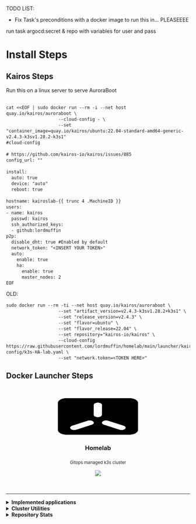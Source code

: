 TODO LIST:
- Fix Task's preconditions with a docker image to run this in... PLEASEEEE







run task argocd:secret & repo with variables for user and pass


# Install Steps

## Kairos Steps

Run this on a linux server to serve AuroraBoot
```

cat <<EOF | sudo docker run --rm -i --net host quay.io/kairos/auroraboot \
                    --cloud-config - \
                    --set "container_image=quay.io/kairos/ubuntu:22.04-standard-amd64-generic-v2.4.3-k3sv1.28.2-k3s1"
#cloud-config

# https://github.com/kairos-io/kairos/issues/885
config_url: ""

install:
  auto: true
  device: "auto"
  reboot: true

hostname: kairoslab-{{ trunc 4 .MachineID }}
users:
- name: kairos
  passwd: kairos
  ssh_authorized_keys:
  - github:lordmuffin
p2p:
  disable_dht: true #Enabled by default
  network_token: "<INSERT YOUR TOKEN>"
  auto:
    enable: true
    ha:
      enable: true
      master_nodes: 2
EOF

```

OLD:
```
sudo docker run --rm -ti --net host quay.io/kairos/auroraboot \
                    --set "artifact_version=v2.4.3-k3sv1.28.2+k3s1" \
                    --set "release_version=v2.4.3" \
                    --set "flavor=ubuntu" \
                    --set "flavor_release=22.04" \
                    --set repository="kairos-io/kairos" \
                    --cloud-config https://raw.githubusercontent.com/lordmuffin/homelab/main/launcher/kairos-config/k3s-HA-lab.yaml \
                    --set "network.token=<TOKEN HERE>"
```

## Docker Launcher Steps



<br>
<p align="center">
  <img width="220" height="100" src="./docs/assets/logos/logo.svg">
</p>


<h3 align="center">Homelab</h3>

<p align="center">
  <sub>Gitops managed k3s cluster</sub>
</p>

<p align="center">
  <img src="https://img.shields.io/github/last-commit/gruberdev/homelab?color=black&labelColor=black&label=last%20commit&logo=github&logoColor=cyan&style=flat-square">
</p>

<br>

---

<details>

<summary> <b>Implemented applications</b> </summary>
<br>

> |             **Application**            |   **Category**  |                       **Info**                      |     **Deployment Status**    | **Latest Semver**
> |:--------------------------------------:|:---------------:|:---------------------------------------------------:|:----------------------------:|:----------------------:|
> |          [ArgoCD][argocd-uri]          |             `Git`    |      <sub>[More details][homelab-argocd]</sub>      |       ![][argocd-core]       | ![][argo-badge]        |
> |   [CertManager][service-certmanager] |               `Networking`   |  <sub>[More details][homelab-certmanager]</sub>    |  ![][argocd-certmanager] | ![][certmanager-badge]    |
> |   [Changedetection.io][change-uri]     |             `Services`   |       <sub>[More details][homelab-change]</sub>      |        ![][argocd-change]    |  ![][change-badge]   |
> |    [Crossplane][crossplane-uri]        |    `GitOps`     |      <sub>[More details][homelab-crossplane]</sub>  |       ![][argocd-crossplane] | ![][crossplane-badge]  |
> | [External-DNS][service-externaldns] |               `Networking`   |  <sub>[More details][homelab-externaldns]</sub>    |  ![][argocd-externaldns] | ![][externaldns-badge]    |
> |     [Hashicorp's Vault][vault-uri]     |            `Security`   |       <sub>[Chart values][homelab-vault]</sub>      |       ![][argocd-vault]      |  ![][vault-badge]    |
> |      [Home Assistant][service-ha]      |            `Smart Home`   |        <sub>[More details][homelab-ha]</sub>        |        ![][argocd-ha]        |    ![][ha-badge]     |
> | [Kube-vip][kubevip-uri]            |            `Networking`  |      <sub>[More details][homelab-kubevip]</sub>      |      ![][argocd-kubevip]      | ![][kubevip-badge]    |
> |     [kube-prometheus][service-kube]    |            `Monitoring`  |  <sub>[More details][homelab-kube]</sub>            |       ![][argocd-kube]       |   ![][kube-badge]    |
> |    [Milvus][service-milvus]            |            `Databases`  |        <sub>[More details][homelab-milvus]</sub>    |        ![][argocd-milvus]   | ![][milvus-badge]    |
> |          [Gitea][gitea-uri]          |             `GitOps`     |      <sub>[More details][homelab-gitea]</sub>      |       ![][argocd-gitea]       | ![][gitea-badge]        |
> |            [n8n][n8n-uri]              |            `Services`   |        <sub>[More details][homelab-n8n]</sub>       |        ![][argocd-n8n]       |  ![][n8n-badge]      |
> | [Redis Operator][redis-uri]      |            `Databases`   |       <sub>[More details][homelab-redis]</sub>      |       ![][argocd-redis]      |  ![][redis-badge]    |
> |    [Unifi Controller][unifi-uri]      |            `Networking`  |      <sub>[More details][homelab-unifi]</sub>      |      ![][argocd-unifi]      | ![][unifi-badge]    |
> |     [Unifi Poller][poller-uri]         |            `Monitoring`  |      <sub>[More details][homelab-poller]</sub>      |      ![][argocd-poller]      | ![][poller-badge]    |
> | [Uptime Kuma][kuma-uri]            |            `Monitoring`  |      <sub>[More details][homelab-kuma]</sub>          |      ![][argocd-kuma]      | ![][kuma-badge]      |
> |   [Wyze API Bridge][service-wyze]      |            `Smart Home`   |        <sub>[More details][homelab-wyze]</sub>      |        ![][argocd-wyze]      |  ![][wyze-badge]     |
> |     [Tailscale-operator][tail-uri]        |         `Networking`  | <sub>[More details][homelab-tailscale]</sub>         |    ![][argocd-tailscale]     |![][tailscale-badge]  |
> |   [Cloudflared <sub>(as proxies)</sub>][cf-uri]  | `Networking`  | <sub>[More details][homelab-cloudflared]</sub>      |                        |   ![][cfd-badge]     |

<!-- >
> | [<sub>Zalando PostgreSQL Operator</sub>][p-uri] |   `Databases`   |      <sub>[More details][homelab-zalando]</sub>     |      ![][argocd-zalando]     | ![][zalando-badge]  |
> |           [Beets][service-beets]       |   `Media`       |  <sub>[More details][homelab-beets]</sub>           |       ![][argocd-beets]      |   ![][beets-badge]   |
> |           [Lidarr][service-lidarr]     |   `Media`       |  <sub>[More details][homelab-lidarr]</sub>          |  ![][argocd-lidarr]          |  ![][lidarr-badge]   |
> |    [Metabase][service-metabase]        |   `Analytics`   |       <sub>[More details][homelab-metabase]</sub>   |   ![][argocd-metabase]       | ![][metabase-badge] |
> |          [Agones][agones-uri]             |            `Services`   |        <sub>[More details][homelab-agones]</sub>    |        ![][argocd-agones]    |  ![][agones-badge]   |
> |       [Matrix Synapse][matrix-uri]     |    `Services`   |        <sub>[More details][homelab-matrix]</sub>    |        ![][argocd-matrix]    |  ![][matrix-badge]   |
> |         botdarr         |                    | `Utilities` |                   |                       |
> | [Nvidia GPU Exporter][nvidia-exp-uri]  |   `Monitoring`  | <sub>[Chart values][homelab-gpu-exporter]</sub>     | ![][argocd-gpu-exporter]  | ![][gpu-exporter-badge] |
> |[<sub>Nvidia integration for k8s</sub>][nvidia-uri]|    `Driver`     |      <sub>[More details][homelab-nvidia]</sub>      |       ![][argocd-nvidia] | ![][nvidia-badge]  |
> |       [Jellyfin][service-jellyfin]     |   `Media`       |  <sub>[More details][homelab-jellyfin]</sub>        |  ![][argocd-jellyfin]        |  ![][jellyfin-badge]   |
> |           [Sonarr][service-sonarr]     |   `Media`       |  <sub>[More details][homelab-sonarr]</sub>          |  ![][argocd-sonarr]          |  ![][sonarr-badge]   |
> |       [Prowlarr][service-prowlarr]     |   `Media`       |  <sub>[More details][homelab-prowlarr]</sub>        |  ![][argocd-prowlarr]       |  ![][prowlarr-badge]   |
> |    [RSS Hub][service-rsshub]           |    `Services`   |        <sub>[More details][homelab-rsshub]</sub>    |        ![][argocd-rss-hub]   | ![][rsshub-badge]    |
> |    [Feedpushr][service-feedpushr]      |    `Services`   |        <sub>[More details][homelab-feedpushr]</sub>    |        ![][argocd-feedpushr]   | ![][feedpushr-badge]    |
> |   [Wallabag][wallabag-uri]             |   `Services`   |        <sub>[More details][homelab-wyze]</sub>      |        ![][argocd-wallabag]  |  ![][wallabag-badge] |
> |   [Wavy][wavy-uri]                     |   `Services`   |        <sub>[More details][homelab-wavy]</sub>      |        ![][argocd-wavy]       |  ![][wavy-badge] |
> |   [Grocy][grocy-uri]                   |   `Services`   |        <sub>[More details][homelab-grocy]</sub>      |        ![][argocd-grocy]  |  ![][grocy-badge] |
> | <sub>[ChatGPT Discord Bot][service-chatgpt]</sub> |  `Services`   |  <sub>[More details][homelab-chatgpt]</sub>    |  ![][argocd-chatgpt] | ![][chatgpt-badge]    |
> | <sub>[ChatGPT Retrieval Plugin][service-p-chatgpt]</sub> |  `Services`   |  <sub>[More details][homelab-p-chatgpt]</sub>    |  ![][argocd-p-chatgpt] | ![][chatgpt-p-badge]    |
> | [<sub>MongoDB Community Operator</sub>][service-mongo] | `Databases` | <sub>[More details][homelab-mongo]</sub> |       ![][argocd-mongo]     | ![][mongo-badge]     |


#### Matrix-related

> |         **Name**        | **Info**           | **Kind** | **Deployment Status**| **Latest Semver**  |
> |:-----------------------:|:------------------:|:--------:|:-----------------:|:---------------------:|
> |         Elements        |                    | `Client` |                   |                       |
> |      mautrix-slack      |                    | `Bridge` |                   |                       |
> |  matrix-discord-bridge  |                    | `Bridge` |                   |                       |
> |     mautrix-facebook    |                    | `Bridge` |                   |                       |
> |     mautrix-whatsapp    |                    | `Bridge` |                   |                       |
> |     mautrix-telegram    |                    | `Bridge` |                   |                       |
> |      mautrix-signal     |                    | `Bridge` |                   |                       |
> |    mautrix-instagram    |                    | `Bridge` |                   |                       |
> | mautrix-puppet-hangouts |                    | `Bridge` |                   |                       |
> |     mautrix-twitter     |                    | `Bridge` |                   |                       |
> |     go-skype-bridge     |                    | `Bridge` |                   |                       |
> |     mx-puppet-steam     |                    | `Bridge` |                   |                       |
> |     linkedin-bridge     |                    | `Bridge` |                   |                       |
<-->

---

</details>

<details>

<summary> <b>Cluster Utilities</b>
</summary>

<br>

> - [argocd-image-updater][argocd-updater-uri] &nbsp; <sub>Automatically update a deployment's image version tag and write it back to a Github repository. [Example.][argocd-updater-ex]</sub>
> - [Reflector][reflector-uri] &nbsp; <sub>Replicate a `Secret` or `configMap` between namespaces automatically.</sub>
> - [Descheduler][descheduler-uri] &nbsp; <sub>Monitors if workloads are evenly distributed through nodes and cleans failed pods that remained as orphans/stuck.</sub>
> - [Eraser][eraser-uri] &nbsp; <sub>A daemonset responsible for cleaning up outdated images stored in the cluster nodes.</sub>
> - [Kube-fledged][kube-fledged-uri] &nbsp; <sub>Allows for image caching on every node in the cluster, in order to speed up deployments of already existing applications.</sub>
> - [Kured][kured-uri] &nbsp; <sub>All the cluster's nodes will be properly drained before rebooting cordoned back once they're online.</sub>
> - [Reloader][reloader-uri] &nbsp; <sub>Everytime a `configMap` or a `Secret` resource is created or changed, the pods that use them will be reloaded.</sub>
> - [Trivy operator][trivy-uri] &nbsp; <sub>Generates security reports automatically in response to workload and other changes to the cluster.</sub>
> - [Democratic-CSI][democratic-uri] &nbsp; <sub>[A CSI implementation][csi-uri] for multiple ZFS-based storage systems.</sub>
> - [node-problem-detector][node-problem-uri] &nbsp; <sub>Detects if a node has been affected by an issue such as faulty hardware or kernel deadlocks, preventing scheduling.</sub>
> - [Chaos Mesh][chaos-mesh-uri] &nbsp; <sub>A Cloud-native, lightweight, no-dependencies required Chaos Engineering Platform for Kubernetes.</sub>
> - [Wavy][wavy-uri] &nbsp; <sub>Patches Kubernetes resources with a VNC access using annotations to provide a GUI to any container.</sub>

---

</details>

<details>

<summary> <b>Repository Stats</b> </summary>

<br>

![Alt](https://repobeats.axiom.co/api/embed/576d4457404c7c5ba81a07cecd2b440163eebd63.svg "Repobeats analytics image")

</details>

<!-- Misc -->
[csi-uri]: https://kubernetes-csi.github.io/docs/
<!-- Tech tools URIs -->

[drone-uri]: https://www.drone.io/
[crossplane-uri]: https://www.crossplane.io/
[nvidia-uri]: https://github.com/NVIDIA/k8s-device-plugin
[nfs-uri]: https://github.com/kubernetes-sigs/nfs-subdir-external-provisioner
[argocd-uri]: https://argoproj.github.io/cd/
[homeassistant-uri]: https://www.home-assistant.io/
[adguard-uri]: https://adguard.com/en/adguard-home/overview.html
[kuma-uri]: https://github.com/louislam/uptime-kuma
[service-rssgen]: https://github.com/damoeb/rss-proxy
[service-rsshub]: https://github.com/DIYgod/RSSHub
[service-feedpushr]: https://github.com/ncarlier/feedpushr
[service-beets]: https://github.com/beetbox/beets
[service-lidarr]: https://github.com/Lidarr/Lidarr
[service-metabase]: https://www.metabase.com/
[service-mongo]: https://github.com/mongodb/mongodb-kubernetes-operator
[service-kube]: https://github.com/prometheus-operator/kube-prometheus
[service-ha]: https://www.home-assistant.io/
[change-uri]: https://github.com/dgtlmoon/changedetection.io/
[service-adguard]: https://adguard.com/en/adguard-home/overview.html
[service-unifi]: https://github.com/jacobalberty/unifi-docker
[service-chatgpt]: https://github.com/Zero6992/chatGPT-discord-bot
[service-p-chatgpt]: https://github.com/openai/chatgpt-retrieval-plugin
[service-milvus]: https://milvus.io/
[tail-uri]: https://tailscale.com/kb/1151/what-is-tailscale/
[matrix-uri]: https://matrix.org/
[service-n8n]: https://n8n.io/
[service-certmanager]: https://github.com/cert-manager/cert-manager
[service-externaldns]: https://github.com/kubernetes-sigs/external-dns
[service-wyze]: https://github.com/mrlt8/docker-wyze-bridge
[change-uri]: https://github.com/dgtlmoon/changedetection.io
[redis-uri]: https://github.com/spotahome/redis-operator
[redis-uri]: https://github.com/spotahome/redis-operator
[democratic-csi-uri]: https://longhorn.io/
[agones-uri]: https://github.com/googleforgames/agones
[n8n-uri]: https://n8n.io/
[vault-uri]: https://github.com/hashicorp/vault
[grocy-uri]: https://github.com/grocy/grocy
[flame-uri]: https://github.com/pawelmalak/flame
[kubevip-uri]: https://github.com/kube-vip/kube-vip
[wavy-uri]: https://github.com/wavyland/wavy
[unifi-uri]: https://github.com/jacobalberty/unifi-docker
[poller-uri]: https://github.com/unpoller/unpoller
[gitea-uri]: https://about.gitea.com
[cf-uri]: https://github.com/cloudflare/cloudflared
[service-sonarr]: https://github.com/Sonarr/Sonarr
[service-prowlarr]: https://github.com/Prowlarr/Prowlarr
[service-jellyfin]: https://github.com/jellyfin/jellyfin
[wallabag-uri]: https://github.com/wallabag/wallabag
[nvidia-exp-uri]: https://github.com/utkuozdemir/nvidia_gpu_exporter
[crossplane-uri]: https://github.com/crossplane/crossplane
[democratic-uri]: https://github.com/democratic-csi/democratic-csi

<!-- Cluster Utilities/Internal Tooling -->

[argocd-updater-ex]: https://github.com/lordmuffin/homelab/commit/75c00de5eba89b9978ed241e67e638e4d838fae4
[argocd-updater-uri]: https://argocd-image-updater.readthedocs.io/en/stable/
[descheduler-uri]: https://github.com/kubernetes-sigs/descheduler
[kube-fledged-uri]: https://github.com/senthilrch/kube-fledged
[kured-uri]: https://github.com/kubereboot/charts/tree/main/charts/kured
[reflector-uri]: https://github.com/emberstack/kubernetes-reflector
[reloader-uri]: https://github.com/stakater/Reloader
[botkube-uri]: https://botkube.io/
[argocd-notifications-uri]: https://argocd-notifications.readthedocs.io/en/stable/
[node-problem-uri]: https://github.com/kubernetes/node-problem-detector
[feature-discovery-uri]: https://github.com/kubernetes-sigs/node-feature-discovery
[chaos-mesh-uri]: https://chaos-mesh.org/
[trivy-uri]: https://github.com/aquasecurity/trivy-operator
[eraser-uri]: https://github.com/azure/eraser
[wavy-uri]: https://github.com/wavyland/wavy

<!-- Project Folders -->

[homelab-argocd]: https://github.com/lordmuffin/homelab/tree/main/apps/argocd
[homelab-drone]: https://github.com/lordmuffin/homelab/tree/main/apps/drone
[homelab-ha]: https://github.com/lordmuffin/homelab/tree/main/apps/home/ha
[homelab-wyze]: https://github.com/lordmuffin/homelab/tree/main/apps/home/wyze
[homelab-nvidia]: https://github.com/lordmuffin/homelab/blob/main/docs/nvidia.md
[homelab-nfs]: https://github.com/lordmuffin/homelab/blob/main/apps/argocd/base/core/nfs.yaml
[homelab-kube]: https://github.com/lordmuffin/homelab/blob/main/apps/argocd/base/monitoring/kube-prometheus.yaml
[homelab-kuma]: https://github.com/lordmuffin/homelab/tree/main/apps/monitoring/uptime-kuma
[homelab-crossplane]: https://github.com/lordmuffin/homelab/tree/main/apps/utilities/crossplane
[homelab-adguard]: https://github.com/lordmuffin/homelab/tree/main/apps/networking/adguard
[homelab-mongo]: https://github.com/lordmuffin/homelab/blob/main/apps/argocd/base/apps/mongodb.yaml
[homelab-wavy]: https://github.com/lordmuffin/homelab/tree/main/apps/services/wavy
[homelab-unifi-controller]: https://github.com/lordmuffin/homelab/tree/main/apps/networking/unifi/controller
[homelab-gitea]: https://github.com/lordmuffin/homelab/blob/main/apps/argocd/base/services/gitea.yaml
[homelab-change]: https://github.com/lordmuffin/homelab/tree/main/apps/services/changedetection
[homelab-redis]: https://github.com/lordmuffin/homelab/tree/main/apps/data/redis
[homelab-grocy]: https://github.com/lordmuffin/homelab/tree/main/apps/services/grocy
[homelab-mysql]: https://github.com/lordmuffin/homelab/blob/main/docs/mysql.md
[homelab-tailscale]: https://github.com/lordmuffin/homelab/tree/main/apps/networking/tailscale
[homelab-vault]: https://github.com/lordmuffin/homelab/blob/main/apps/argocd/base/apps/vault.yaml
[homelab-matrix]: https://github.com/lordmuffin/homelab/tree/main/apps/matrix
[homelab-n8n]: https://github.com/lordmuffin/homelab/tree/main/apps/services/n8n
[homelab-flame]: https://github.com/lordmuffin/homelab/tree/main/apps/monitoring/flame
[homelab-poller]: https://github.com/lordmuffin/homelab/tree/main/apps/networking/unifi/poller
[homelab-cloudflared]: https://github.com/lordmuffin/homelab/tree/main/apps/networking/cloudflared
[homelab-kubevip]: https://github.com/lordmuffin/homelab/tree/main/apps/networking/kube-vip
[homelab-rssgen]: https://github.com/lordmuffin/homelab/tree/main/apps/services/rss/gen
[homelab-chatgpt]: https://github.com/lordmuffin/homelab/tree/main/apps/services/chatgpt/discord-bot
[homelab-p-chatgpt]: https://github.com/lordmuffin/homelab/tree/main/apps/services/chatgpt/memory-plugin
[homelab-milvus]: https://github.com/lordmuffin/homelab/blob/main/apps/argocd/base/mlops/milvus.yaml
[homelab-sonarr]: https://github.com/lordmuffin/homelab/tree/main/apps/services/media/sonarr
[homelab-prowlarr]: https://github.com/lordmuffin/homelab/tree/main/apps/services/media/prowlarr
[homelab-rsshub]: https://github.com/lordmuffin/homelab/tree/main/apps/services/rss/hub
[homelab-feedpushr]: https://github.com/lordmuffin/homelab/tree/main/apps/services/rss/feedpushr
[homelab-beets]: https://github.com/lordmuffin/homelab/tree/main/apps/services/media/beets
[homelab-lidarr]: https://github.com/lordmuffin/homelab/tree/main/apps/services/media/lidarr
[homelab-metabase]: https://github.com/lordmuffin/homelab/tree/main/apps/data/metabase
[homelab-certmanager]: https://github.com/lordmuffin/homelab/tree/main/apps/networking/certmanager
[homelab-externaldns]: https://github.com/lordmuffin/homelab/tree/main/apps/argocd/base/networking/external-dns
[homelab-jellyfin]: https://github.com/lordmuffin/homelab/tree/main/apps/services/media/jellyfin
[homelab-agones]: https://github.com/lordmuffin/homelab/tree/main/apps/services/agones
[homelab-gpu-exporter]: https://github.com/lordmuffin/homelab/blob/main/apps/argocd/base/monitoring/nvidia.yaml
[homelab-unifi]: https://github.com/lordmuffin/homelab/tree/main/apps/networking/unifi/controller

<!-- ArgoCD Status Badges -->

[argocd-kube]: https://argo.gruber.dev.br/api/badge?name=kube-prometheus
[argocd-nvidia]: https://argo.gruber.dev.br/api/badge?name=nvidia
[argocd-nfs]: https://argo.gruber.dev.br/api/badge?name=nfs-provisioner
[argocd-crossplane]: https://argo.gruber.dev.br/api/badge?name=crossplane
[argocd-ha]: https://argo.gruber.dev.br/api/badge?name=homeassistant
[argocd-democratic-csi]: https://argo.gruber.dev.br/api/badge?name=longhorn
[argocd-kuma]: https://argo.gruber.dev.br/api/badge?name=uptime-kuma
[argocd-grocy]: https://argo.gruber.dev.br/api/badge?name=grocy
[argocd-adguard]:https://argo.gruber.dev.br/api/badge?name=adguard
[argocd-unifi-controller]: https://argo.gruber.dev.br/api/badge?name=unifi-controller
[argocd-core]: https://argo.gruber.dev.br/api/badge?name=argocd
[argocd-n8n]: https://argo.gruber.dev.br/api/badge?name=n8n
[argocd-vault]: https://argo.gruber.dev.br/api/badge?name=vault
[argocd-ha]: https://argo.gruber.dev.br/api/badge?name=homeassistant
[argocd-wyze]: https://argo.gruber.dev.br/api/badge?name=wyze-bridge
[argocd-redis]: https://argo.gruber.dev.br/api/badge?name=redis
[argocd-matrix]: https://argo.gruber.dev.br/api/badge?name=synapse
[argocd-mysql]: https://argo.gruber.dev.br/api/badge?name=mysql-operator
[argocd-changedetection]: https://argo.gruber.dev.br/api/badge?name=changedetection
[argocd-tailscale]: https://argo.gruber.dev.br/api/badge?name=tailscale
[argocd-chatgpt]: https://argo.gruber.dev.br/api/badge?name=discord-bot-gpt
[argocd-gitea]: https://argo.gruber.dev.br/api/badge?name=gitea
[argocd-p-chatgpt]: https://argo.gruber.dev.br/api/badge?name=memory-plugin-gpt
[argocd-milvus]: https://argo.gruber.dev.br/api/badge?name=milvus-operator
[argocd-mongo]: https://argo.gruber.dev.br/api/badge?name=mongodb-operator
[argocd-wavy]: https://argo.gruber.dev.br/api/badge?name=wavy
[argocd-poller]: https://argo.gruber.dev.br/api/badge?name=unifi-poller
[argocd-rss-gen]: https://argo.gruber.dev.br/api/badge?name=rss-gen
[argocd-rss-hub]: https://argo.gruber.dev.br/api/badge?name=rss-hub
[argocd-feedpushr]: https://argo.gruber.dev.br/api/badge?name=feedpushr
[argocd-change]: https://argo.gruber.dev.br/api/badge?name=changedetection
[argocd-beets]: https://argo.gruber.dev.br/api/badge?name=beets
[argocd-lidarr]: https://argo.gruber.dev.br/api/badge?name=lidarr
[argocd-metabase]: https://argo.gruber.dev.br/api/badge?name=metabase
[argocd-kubevip]: https://argo.gruber.dev.br/api/badge?name=kube-vip
[argocd-prowlarr]: https://argo.gruber.dev.br/api/badge?name=prowlarr
[argocd-sonarr]: https://argo.gruber.dev.br/api/badge?name=sonarr
[argocd-jellyfin]: https://argo.gruber.dev.br/api/badge?name=jellyfin
[argocd-wallabag]: https://argo.gruber.dev.br/api/badge?name=wallabag
[argocd-crossplane]: https://argo.gruber.dev.br/api/badge?name=crossplane
[argocd-tailscale]: https://argo.gruber.dev.br/api/badge?name=tailscale-operator
[argocd-agones]: https://argo.gruber.dev.br/api/badge?name=agones
[argocd-gpu-exporter]: https://argo.gruber.dev.br/api/badge?name=nvidia-exporter
[argocd-externaldns]: https://argo.gruber.dev.br/api/badge?name=external-dns-cloudflare
[argocd-certmanager]: https://argo.gruber.dev.br/api/badge?name=certmanager
[argocd-unifi]: https://argo.gruber.dev.br/api/badge?name=unifi-controller

<!-- Badge Images -->

[argo-badge]: https://img.shields.io/github/v/release/argoproj/argo-cd?label=Github&logo=github&style=flat-square
[gitea-badge]: https://img.shields.io/github/v/release/go-gitea/gitea?label=Github&logo=github&style=flat-square
[kubevip-badge]: https://img.shields.io/github/v/release/kube-vip/kube-vip?label=Github&logo=github&style=flat-square
[kube-badge]: https://img.shields.io/github/v/release/prometheus-operator/kube-prometheus?label=Github&logo=github&style=flat-square
[democratic-csi-badge]: https://img.shields.io/github/v/tag/longhorn/longhorn?label=Github&logo=github&style=flat-square
[redis-badge]: https://img.shields.io/github/v/tag/spotahome/redis-operator?label=Github&logo=github&style=flat-square
[tailscale-badge]: https://img.shields.io/github/v/release/tailscale/tailscale?label=Github&logo=github&style=flat-square
[nvidia-badge]: https://img.shields.io/github/v/release/NVIDIA/k8s-device-plugin?label=Github&logo=github&style=flat-square
[unifi-badge]: https://img.shields.io/github/v/release/jacobalberty/unifi-docker?label=Github&logo=github&style=flat-square
[adguard-badge]: https://img.shields.io/docker/v/adguard/adguardhome?label=Docker&color=blue&logo=docker&sort=semver&style=flat-square
[ha-badge]: https://img.shields.io/github/v/release/home-assistant/core?label=Github&logo=github&style=flat-square
[wyze-badge]: https://img.shields.io/github/v/release/mrlt8/docker-wyze-bridge?label=Github&logo=github&style=flat-square
[change-badge]: https://img.shields.io/github/v/release/dgtlmoon/changedetection.io?label=Github&logo=github&style=flat-square
[grocy-badge]: https://img.shields.io/github/v/release/grocy/grocy?label=Github&logo=github&style=flat-square
[n8n-badge]: https://img.shields.io/docker/v/n8nio/n8n?label=Docker&color=blue&logo=docker&sort=semver&style=flat-square
[vault-badge]: https://img.shields.io/github/v/release/hashicorp/vault?label=Github&logo=github&style=flat-square
[flame-badge]: https://img.shields.io/github/v/release/pawelmalak/flame?label=Github&logo=github&sort=semver&style=flat-square
[poller-badge]: https://img.shields.io/github/v/release/unpoller/unpoller?label=Github&logo=github&sort=semver&style=flat-square
[cfd-badge]: https://img.shields.io/docker/v/erisamoe/cloudflared?label=Docker&color=blue&logo=docker&sort=semver&style=flat-square
[rssgen-badge]: https://img.shields.io/github/v/tag/damoeb/rss-proxy?label=Github&logo=github&style=flat-square
[nfs-badge]: https://img.shields.io/github/v/tag/kubernetes-sigs/nfs-subdir-external-provisioner?label=Github&logo=github&style=flat-square
[matrix-badge]: https://img.shields.io/github/v/release/matrix-org/synapse?label=Github&logo=github&style=flat-square
[crossplane-badge]: https://img.shields.io/github/v/release/crossplane/crossplane?label=Github&logo=github&style=flat-square
[prowlarr-badge]: https://img.shields.io/github/v/release/Prowlarr/Prowlarr?label=Github&logo=github&style=flat-square
[sonarr-badge]: https://img.shields.io/github/v/release/linuxserver/docker-sonarr?label=Github&logo=github&style=flat-square
[beets-badge]: https://img.shields.io/github/v/tag/beetbox/beets?label=Github&logo=github&style=flat-square
[lidarr-badge]: https://img.shields.io/github/v/release/lidarr/lidarr?label=Github&color=blue&logo=github&sort=semver&style=flat-square
[crossplane-badge]: https://img.shields.io/github/v/release/crossplane/crossplane?label=Github&color=blue&logo=github&sort=semver&style=flat-square
[metabase-badge]: https://img.shields.io/docker/v/metabase/metabase?label=Docker&color=blue&logo=docker&sort=semver&style=flat-square
[wallabag-badge]: https://img.shields.io/docker/v/wallabag/wallabag?label=Docker&color=blue&logo=docker&sort=semver&style=flat-square
[rsshub-badge]: https://img.shields.io/static/v1?label=No&message=version%20provided&color=gray&labelColor=gray&style=flat-square
[feedpushr-badge]: https://img.shields.io/github/v/release/ncarlier/feedpushr?label=Github&color=blue&logo=github&sort=semver&style=flat-square
[jellyfin-badge]: https://img.shields.io/github/v/release/jellyfin/jellyfin?label=Github&logo=github&style=flat-square
[agones-badge]: https://img.shields.io/github/v/release/googleforgames/agones?label=Github&color=blue&logo=github&sort=semver&style=flat-square
[gpu-exporter-badge]: https://img.shields.io/github/v/release/utkuozdemir/nvidia_gpu_exporter?label=Github&logo=github&style=flat-square
[kuma-badge]: https://img.shields.io/github/v/release/louislam/uptime-kuma?label=Github&logo=github&style=flat-square
[chatgpt-badge]: https://img.shields.io/github/v/tag/Zero6992/chatGPT-discord-bot?label=Github&logo=github&style=flat-square
[chatgpt-p-badge]: https://img.shields.io/docker/v/grubertech/chatgpt-plugin?label=Docker&color=blue&logo=docker&sort=semver&style=flat-square
[milvus-badge]: https://img.shields.io/docker/v/milvusdb/milvus?label=Docker&color=blue&logo=docker&sort=semver&style=flat-square
[wavy-badge]: https://img.shields.io/static/v1?label=No&message=version%20provided&color=gray&labelColor=gray&style=flat-square
[mongo-badge]: https://img.shields.io/github/v/tag/mongodb/mongodb-kubernetes-operator?label=Github&logo=github&style=flat-square
[certmanager-badge]: https://img.shields.io/github/v/release/cert-manager/cert-manager?label=Github&logo=github&style=flat-square
[externaldns-badge]: https://img.shields.io/github/v/release/kubernetes-sigs/external-dns?label=Github&logo=github&style=flat-square
